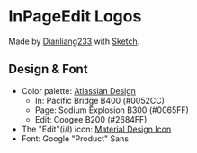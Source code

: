 # InPageEdit Logos

Made by [Dianliang233](https://github.com/dianliang233/) with [Sketch](https://www.sketch.com/).

## Design & Font

- Color palette: [Atlassian Design](https://atlassian.design/)
  - In: Pacific Bridge B400 (#0052CC)
  - Page: Sodium Explosion B300 (#0065FF)
  - Edit: Coogee B200 (#2684FF)
- The "Edit"(i/I) icon: [Material Design Icon](https://material.io/resources/icons/)
- Font: Google "Product" Sans
